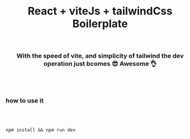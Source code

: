 <br>
<br>
<h1 align="center" > React + viteJs + tailwindCss Boilerplate </h1>
<br>
<h3 align="center" > With the  speed of vite, and simplicity of tailwind the dev operation just bcomes 😎 Awesome 👌 </h3>

<br>
<br>

### **how to use it**

<br>

```

npm install && npm run dev

```
